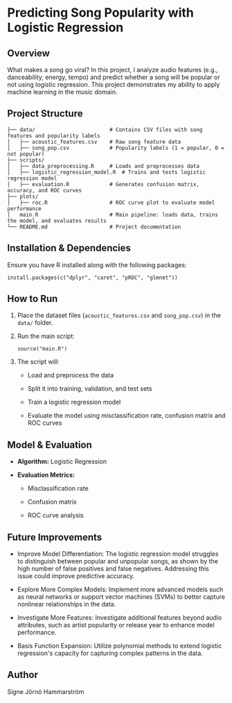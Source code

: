 # Predicting Song Popularity with Logistic Regression

## Overview

What makes a song go viral? In this project, I analyze audio features (e.g., danceability, energy, tempo) and predict whether a song will be popular or not using logistic regression. This project demonstrates my ability to apply machine learning in the music domain.

## Project Structure

```         
├── data/                        # Contains CSV files with song features and popularity labels
│   ├── acoustic_features.csv    # Raw song feature data
│   ├── song_pop.csv             # Popularity labels (1 = popular, 0 = not popular)
├── scripts/
│   ├── data_preprocessing.R     # Loads and preprocesses data
│   ├── logistic_regression_model.R  # Trains and tests logistic regression model
│   ├── evaluation.R             # Generates confusion matrix, accuracy, and ROC curves
├── plots/
│   ├── roc.R                    # ROC curve plot to evaluate model performance
│   main.R                       # Main pipeline: loads data, trains the model, and evaluates results
└── README.md                    # Project documentation
```

## Installation & Dependencies

Ensure you have R installed along with the following packages:

```         
install.packages(c("dplyr", "caret", "pROC", "glmnet"))
```

## How to Run

1.  Place the dataset files (`acoustic_features.csv` and `song_pop.csv`) in the `data/` folder.

2.  Run the main script:

    ```         
    source("main.R")
    ```

3.  The script will:

    -   Load and preprocess the data

    -   Split it into training, validation, and test sets

    -   Train a logistic regression model

    -   Evaluate the model using misclassification rate, confusion matrix and ROC curves

## Model & Evaluation

-   **Algorithm:** Logistic Regression

-   **Evaluation Metrics:**

    -   Misclassification rate

    -   Confusion matrix

    -   ROC curve analysis

## Future Improvements

-    Improve Model Differentiation: The logistic regression model struggles to distinguish between popular and unpopular songs, as shown by the high number of false positives and false negatives. Addressing this issue could improve predictive accuracy.

-    Explore More Complex Models: Implement more advanced models such as neural networks or support vector machines (SVMs) to better capture nonlinear relationships in the data.

-    Investigate More Features: Investigate additional features beyond audio attributes, such as artist popularity or release year to enhance model performance.

-    Basis Function Expansion: Utilize polynomial methods to extend logistic regression's capacity for capturing complex patterns in the data.

## Author

Signe Jörnö Hammarström
